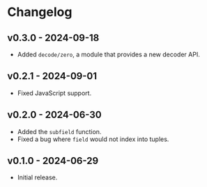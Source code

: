 # Changelog

## v0.3.0 - 2024-09-18

- Added `decode/zero`, a module that provides a new decoder API.

## v0.2.1 - 2024-09-01

- Fixed JavaScript support.

## v0.2.0 - 2024-06-30

- Added the `subfield` function.
- Fixed a bug where `field` would not index into tuples.

## v0.1.0 - 2024-06-29

- Initial release.
